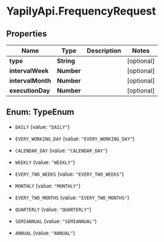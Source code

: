 # YapilyApi.FrequencyRequest

## Properties
Name | Type | Description | Notes
------------ | ------------- | ------------- | -------------
**type** | **String** |  | [optional] 
**intervalWeek** | **Number** |  | [optional] 
**intervalMonth** | **Number** |  | [optional] 
**executionDay** | **Number** |  | [optional] 


<a name="TypeEnum"></a>
## Enum: TypeEnum


* `DAILY` (value: `"DAILY"`)

* `EVERY_WORKING_DAY` (value: `"EVERY_WORKING_DAY"`)

* `CALENDAR_DAY` (value: `"CALENDAR_DAY"`)

* `WEEKLY` (value: `"WEEKLY"`)

* `EVERY_TWO_WEEKS` (value: `"EVERY_TWO_WEEKS"`)

* `MONTHLY` (value: `"MONTHLY"`)

* `EVERY_TWO_MONTHS` (value: `"EVERY_TWO_MONTHS"`)

* `QUARTERLY` (value: `"QUARTERLY"`)

* `SEMIANNUAL` (value: `"SEMIANNUAL"`)

* `ANNUAL` (value: `"ANNUAL"`)




